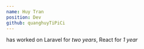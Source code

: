 ```yaml
---
name: Huy Tran
position: Dev
github: quanghuyTiPiCi
---
```

has worked on Laravel for *two years*, React for *1 year*